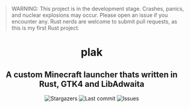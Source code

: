 > WARNING: This project is in the development stage. Crashes, panics, and nuclear explosions may occur. Please open an issue if you encounter any. Rust nerds are welcome to submit pull requests, as this is my first Rust project.

<div align="center">
    <h1>plak</h1>
    <h2>A custom Minecraft launcher thats written in Rust, GTK4 and LibAdwaita</h2>
</div>

<div align="center">
  <img alt="Stargazers" src="https://img.shields.io/github/stars/budchirp/plak?style=for-the-badge&colorA=0b1221&colorB=ff8e8e" />
  <img alt="Last commit" src="https://img.shields.io/github/last-commit/budchirp/plak?style=for-the-badge&colorA=0b1221&colorB=BDB0E4" />
  <img alt="Issues" src="https://img.shields.io/github/issues/budchirp/plak?style=for-the-badge&colorA=0b1221&colorB=FBC19D" />
</div>
